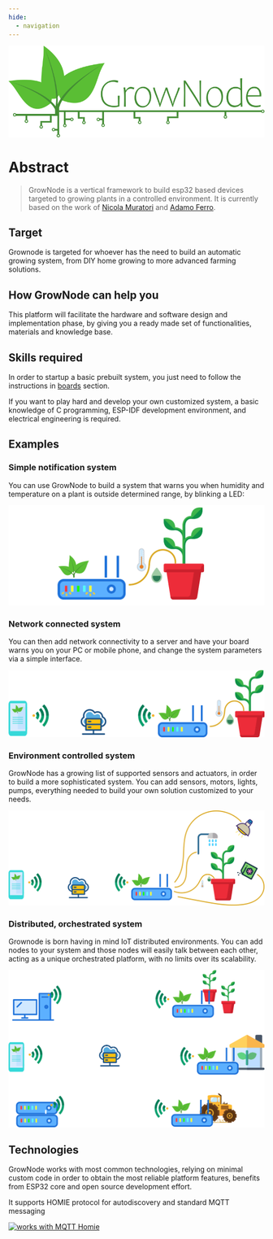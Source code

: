 ```yaml
---
hide:
  - navigation
---  
```

  
<p align="center">
<img src="img/grownode_logo_full.png">
</p>

# Abstract

> GrowNode is a vertical framework to build esp32 based devices targeted to growing plants in a controlled environment. It is currently based on the work of [Nicola Muratori](https://github.com/ogghst) and [Adamo Ferro](https://github.com/adamoferro). 

## Target

Grownode is targeted for whoever has the need to build an automatic growing system, from DIY home growing to more advanced farming solutions.

## How GrowNode can help you

This platform will facilitate the hardware and software design and implementation phase, by giving you a ready made set of functionalities, materials and knowledge base. 

## Skills required

In order to startup a basic prebuilt system, you just need to follow the instructions in [boards](boards.md) section.

If you want to play hard and develop your own customized system, a basic knowledge of C programming, ESP-IDF development environment, and electrical engineering is required.

## Examples

### Simple notification system

You can use GrowNode to build a system that warns you when humidity and temperature on a plant is outside determined range, by blinking a LED:

![simple configuration](resources/images/easypot1_simple.png)

### Network connected system

You can then add network connectivity to a server and have your board warns you on your PC or mobile phone, and change the system parameters via a simple interface.

![network configuration](resources/images/easypot1_network.png)

### Environment controlled system

GrowNode has a growing list of supported sensors and actuators, in order to build a more sophisticated system. You can add sensors, motors, lights, pumps, everything needed to build your own solution customized to your needs.

![network controlled configuration](resources/images/easypot1_network_full.png)

### Distributed, orchestrated system

Grownode is born having in mind IoT distributed environments. You can add nodes to your system and those nodes will easily talk between each other, acting as a unique orchestrated platform, with no limits over its scalability.

![orchestration](resources/images/easypot1_orchestration.png)

## Technologies

GrowNode works with most common technologies, relying on minimal custom code in order to obtain the most reliable platform features, benefits from ESP32 core and open source development effort. 

It supports HOMIE protocol for autodiscovery and standard MQTT messaging

<a href="https://homieiot.github.io/">
  <img src="https://homieiot.github.io/img/works-with-homie.png" alt="works with MQTT Homie">
</a>

